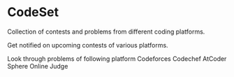 # CodeSet
Collection of contests and problems from different coding platforms.

Get notified on upcoming contests of various platforms.

Look through problems of following platform
Codeforces
Codechef
AtCoder
Sphere Online Judge
